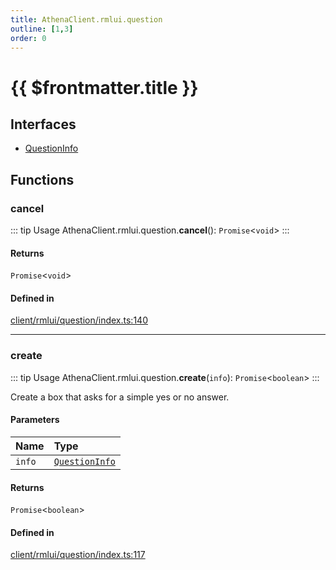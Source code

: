 ```yaml
---
title: AthenaClient.rmlui.question
outline: [1,3]
order: 0
---
```


# {{ $frontmatter.title }}


## Interfaces

- [QuestionInfo](../interfaces/client_rmlui_question_QuestionInfo.md)

## Functions

### cancel

::: tip Usage
AthenaClient.rmlui.question.**cancel**(): `Promise`<`void`\>
:::

#### Returns

`Promise`<`void`\>

#### Defined in

[client/rmlui/question/index.ts:140](https://github.com/Stuyk/altv-athena/blob/bc77fba/src/core/client/rmlui/question/index.ts#L140)

___

### create

::: tip Usage
AthenaClient.rmlui.question.**create**(`info`): `Promise`<`boolean`\>
:::

Create a box that asks for a simple yes or no answer.

#### Parameters

| Name | Type |
| :------ | :------ |
| `info` | [`QuestionInfo`](../interfaces/client_rmlui_question_QuestionInfo.md) |

#### Returns

`Promise`<`boolean`\>

#### Defined in

[client/rmlui/question/index.ts:117](https://github.com/Stuyk/altv-athena/blob/bc77fba/src/core/client/rmlui/question/index.ts#L117)
